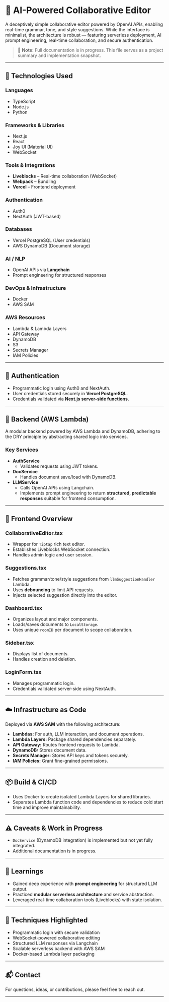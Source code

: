 # 📝 AI-Powered Collaborative Editor

A deceptively simple collaborative editor powered by OpenAI APIs, enabling real-time grammar, tone, and style suggestions. While the interface is minimalist, the architecture is robust — featuring serverless deployment, AI prompt engineering, real-time collaboration, and secure authentication.

> 📘 **Note:** Full documentation is in progress. This file serves as a project summary and implementation snapshot.

---

## 🚀 Technologies Used

### Languages
- TypeScript
- Node.js
- Python

### Frameworks & Libraries
- Next.js
- React
- Joy UI (Material UI)
- WebSocket

### Tools & Integrations
- **Liveblocks** – Real-time collaboration (WebSocket)
- **Webpack** – Bundling
- **Vercel** – Frontend deployment

### Authentication
- Auth0
- NextAuth (JWT-based)

### Databases
- Vercel PostgreSQL (User credentials)
- AWS DynamoDB (Document storage)

### AI / NLP
- OpenAI APIs via **Langchain**
- Prompt engineering for structured responses

### DevOps & Infrastructure
- Docker
- AWS SAM

### AWS Resources
- Lambda & Lambda Layers
- API Gateway
- DynamoDB
- S3
- Secrets Manager
- IAM Policies

---

## 🔐 Authentication

- Programmatic login using Auth0 and NextAuth.
- User credentials stored securely in **Vercel PostgreSQL**.
- Credentials validated via **Next.js server-side functions**.

---

## 🧠 Backend (AWS Lambda)

A modular backend powered by AWS Lambda and DynamoDB, adhering to the DRY principle by abstracting shared logic into services.

### Key Services

- **AuthService**
  - Validates requests using JWT tokens.
- **DocService**
  - Handles document save/load with DynamoDB.
- **LLMService**
  - Calls OpenAI APIs using Langchain.
  - Implements prompt engineering to return **structured, predictable responses** suitable for frontend consumption.

---

## 🎨 Frontend Overview

### CollaborativeEditor.tsx
- Wrapper for `Tiptap` rich text editor.
- Establishes Liveblocks WebSocket connection.
- Handles admin logic and user session.

### Suggestions.tsx
- Fetches grammar/tone/style suggestions from `llmSuggestionHandler` Lambda.
- Uses **debouncing** to limit API requests.
- Injects selected suggestion directly into the editor.

### Dashboard.tsx
- Organizes layout and major components.
- Loads/saves documents to `LocalStorage`.
- Uses unique `roomID` per document to scope collaboration.

### Sidebar.tsx
- Displays list of documents.
- Handles creation and deletion.

### LoginForm.tsx
- Manages programmatic login.
- Credentials validated server-side using NextAuth.

---

## ☁️ Infrastructure as Code

Deployed via **AWS SAM** with the following architecture:

- **Lambdas:** For auth, LLM interaction, and document operations.
- **Lambda Layers:** Package shared dependencies separately.
- **API Gateway:** Routes frontend requests to Lambda.
- **DynamoDB:** Stores document data.
- **Secrets Manager:** Stores API keys and tokens securely.
- **IAM Policies:** Grant fine-grained permissions.

---

## 📦 Build & CI/CD

- Uses Docker to create isolated Lambda Layers for shared libraries.
- Separates Lambda function code and dependencies to reduce cold start time and improve maintainability.

---

## ⚠️ Caveats & Work in Progress

- `DocService` (DynamoDB integration) is implemented but not yet fully integrated.
- Additional documentation is in progress.

---

## 🧠 Learnings

- Gained deep experience with **prompt engineering** for structured LLM output.
- Practiced **modular serverless architecture** and service abstraction.
- Leveraged real-time collaboration tools (Liveblocks) with state isolation.

---

## 📌 Techniques Highlighted

- Programmatic login with secure validation
- WebSocket-powered collaborative editing
- Structured LLM responses via Langchain
- Scalable serverless backend with AWS SAM
- Docker-based Lambda layer packaging

---


## 📬 Contact

For questions, ideas, or contributions, please feel free to reach out.

---

